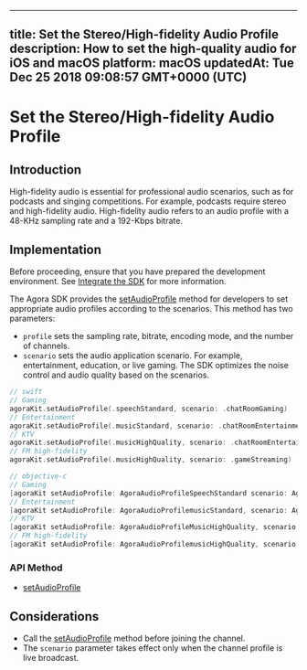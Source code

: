 
---
title: Set the Stereo/High-fidelity Audio Profile
description: How to set the high-quality audio for iOS and macOS
platform: macOS
updatedAt: Tue Dec 25 2018 09:08:57 GMT+0000 (UTC)
---
# Set the Stereo/High-fidelity Audio Profile
## Introduction 

High-fidelity audio is essential for professional audio scenarios, such as for podcasts and singing competitions. For example, podcasts require stereo and high-fidelity audio. High-fidelity audio refers to an audio profile with a 48-KHz sampling rate and a 192-Kbps bitrate. 


## Implementation
Before proceeding, ensure that you have prepared the development environment. See [Integrate the SDK](../../en/Interactive%20Broadcast/mac_video.md) for more information.

The Agora SDK provides the [setAudioProfile](https://docs.agora.io/en/Interactive%20Broadcast/API%20Reference/oc/Classes/AgoraRtcEngineKit.html#//api/name/setAudioProfile:scenario:) method for developers to set appropriate audio profiles according to the scenarios. This method has two parameters:

- `profile` sets the sampling rate, bitrate, encoding mode, and the number of channels.
- `scenario` sets the audio application scenario. For example, entertainment, education, or live gaming. The SDK optimizes the noise control and audio quality based on the scenarios.

```swift
// swift
// Gaming
agoraKit.setAudioProfile(.speechStandard, scenario: .chatRoomGaming)
// Entertainment
agoraKit.setAudioProfile(.musicStandard, scenario: .chatRoomEntertainment)
// KTV
agoraKit.setAudioProfile(.musicHighQuality, scenario: .chatRoomEntertainment)
// FM high-fidelity
agoraKit.setAudioProfile(.musicHighQuality, scenario: .gameStreaming)
```

```objective-c
// objective-c
// Gaming
[agoraKit setAudioProfile: AgoraAudioProfileSpeechStandard scenario: AgoraAudioScenarioChatRoomGaming];
// Entertainment
[agoraKit setAudioProfile: AgoraAudioProfilemusicStandard, scenario: AgoraAudioScenarioChatRoomEntertainment];
// KTV
[agoraKit setAudioProfile: AgoraAudioProfileMusicHighQuality, scenario: AgoraAudioScenarioChatRoomEntertainment];
// FM high-fidelity
[agoraKit setAudioProfile: AgoraAudioProfilemusicHighQuality, scenario: AgoraAudioScenarioGameStreaming]
```

### API Method
- [setAudioProfile](https://docs.agora.io/en/Interactive%20Broadcast/API%20Reference/oc/Classes/AgoraRtcEngineKit.html#//api/name/setAudioProfile:scenario:)

## Considerations

- Call the [setAudioProfile](https://docs.agora.io/en/Interactive%20Broadcast/API%20Reference/oc/Classes/AgoraRtcEngineKit.html#//api/name/setAudioProfile:scenario:) method before joining the channel.
- The `scenario`  parameter takes effect only when the channel profile is live broadcast.
